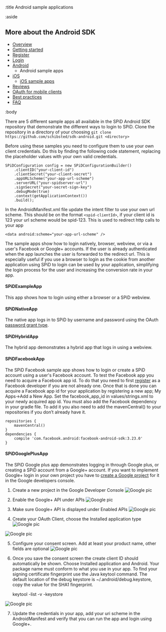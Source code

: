 :title Android sample applications

:aside

## More about the Android SDK

- [Overview](/mobile/overview/)
- [Getting started](/mobile/mobile-development/)
- [Register](/mobile/register/)
- [Login](/mobile/login/)
- [Android](/sdks/android/)
    - Android sample apps
- [iOS](/sdks/ios/)
    - [iOS sample apps](/sdks/ios/sample-apps/)
- [Reviews](/mobile/reviews/)
- [OAuth for mobile clients](/mobile/oauth-authentication-on-mobile-devices/)
- [Best practices](/mobile/best-practices/)
- [FAQ](/mobile/faq/)

:body

There are 5 different sample apps all available in the SPiD Android SDK repository that demonstrate the different ways to login to SPiD. Clone the repository in a directory of your choosing `git clone https://github.com/schibsted/sdk-android.git <directory>`

Before using these samples you need to configure them to use your own client credentials. Do this by finding the following code statement, replacing the placeholder values with your own valid credentials.

	SPiDConfiguration config = new SPiDConfigurationBuilder()
    	.clientID("your-client-id")
    	.clientSecret("your-client-secret")
    	.appURLScheme("your-app-url-scheme")
    	.serverURL("your-spidserver-url")
    	.signSecret("your-secret-sign-key")
    	.debugMode(true)
    	.context(getApplicationContext())
    	.build();
    	
In the AndroidManifest.xml file update the intent filter to use your own url scheme. This should be on the format `<spid-clientId>`, if your client id is 123 your url scheme would be spid-123. This is used to redirect http calls to your app

	<data android:scheme="your-app-url-scheme" />

The sample apps show how to login natively, browser, webview, or via a user's Facebook or Google+ accounts. If the user is already authenticated when the app launches the user is forwarded to the redirect url. This is especially useful if you use a browser to login as the cookie from another application using SPiD to login can be used by your application, simplifying the login process for the user and increasing the conversion rate in your app.

#### SPiDExampleApp
This app shows how to login using either a browser or a SPiD webview.

#### SPiDNativeApp
The native app logs in to SPiD by username and password using the OAuth [password grant type](https://tools.ietf.org/html/draft-ietf-oauth-v2-11#section-5.1.2).

#### SPiDHybridApp
The hybrid app demonstrates a hybrid app that logs in using a webview.

#### SPiDFacebookApp
The SPiD Facebook sample app shows how to login or create a SPiD account using a user's Facebook account. To test the Facebook app you need to acquire a Facebook app id. To do that you need to first [register](https://developers.facebook.com/apps) as a Facebook developer if you are not already one. Once that is done you can acquire a Facebook app id for your application by registering a new app; My Apps->Add a New App. Set the facebook_app_id in values/strings.xml to your newly acquired app id.
You must also add the Facebook dependency in your gradle file. To add it you also need to add the mavenCentral() to your repositories if you don’t already have it.

	repositories {
		mavenCentral()
	}
	dependencies {
		compile 'com.facebook.android:facebook-android-sdk:3.23.0'
	}

#### SPiDGooglePlusApp
The SPiD Google plus app demonstrates logging in through Google plus, or creating a SPiD account from a Google+ account. If you want to implement Google+ login in your own project you have to [create a Google project](https://console.developers.google.com/project) for it in the Google developers console.

1) Create a new project in the Google Developer Console
![Google pic](/images/mobile/android-google-app-1.png)


2) Enable the Google+ API under APIs
![Google pic](/images/mobile/android-google-app-2.png)

3) Make sure Google+ API is displayed under Enabled APIs
![Google pic](/images/mobile/android-google-app-3.png)

4) Create your OAuth Client, choose the Installed application type
![Google pic](/images/mobile/android-google-app-4.png)

![Google pic](/images/mobile/android-google-app-5.png)

5) Configure your consent screen. Add at least your product name, other fields are optional
![Google pic](/images/mobile/android-google-app-6.png)

6) Once you save the consent screen the create client ID should automatically be shown. Choose Installed application and Android. Your package name must conform to what you use in your app. To find your signing certificate fingerprint use the Java keytool command. The default location of the debug keystore is ~/.android/debug.keystore, copy the value for the SHA1 fingerprint.

	keytool -list -v -keystore <keystore>

![Google pic](/images/mobile/android-google-app-7.png)

7) Update the credentials in your app, add your uri scheme in the AndroidManifest and verify that you can run the app and login using Google+.


